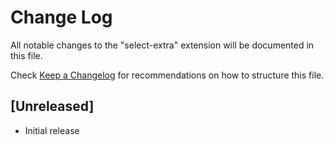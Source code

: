 # Change Log

All notable changes to the "select-extra" extension will be documented in this file.

Check [Keep a Changelog](http://keepachangelog.com/) for recommendations on how to structure this file.

## [Unreleased]

- Initial release